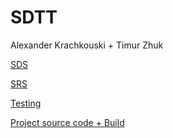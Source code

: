 # SDTT

Alexander Krachkouski + Timur Zhuk

[SDS](https://github.com/raik199x/SDTT/blob/main/SDS/README.MD)

[SRS](https://github.com/raik199x/SDTT/blob/main/SRS/README.md)

[Testing](https://github.com/raik199x/SDTT/blob/main/Tests/README.MD)

[Project source code + Build](https://github.com/raik199x/SDTT/blob/main/Project)
